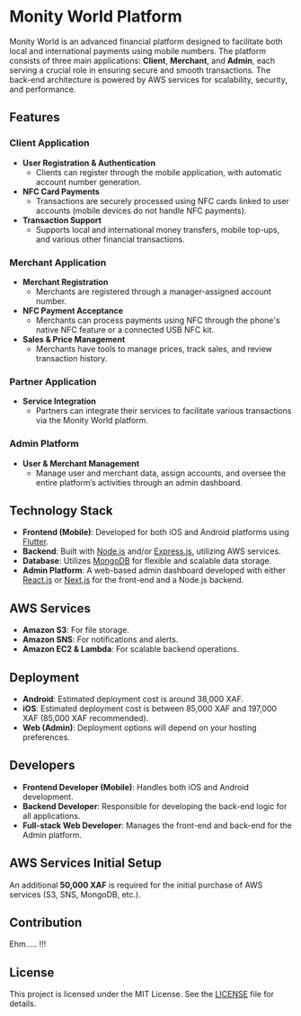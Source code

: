 # Monity World Platform

Monity World is an advanced financial platform designed to facilitate both local and international payments using mobile numbers. The platform consists of three main applications: **Client**, **Merchant**, and **Admin**, each serving a crucial role in ensuring secure and smooth transactions. The back-end architecture is powered by AWS services for scalability, security, and performance.

## Features

### Client Application
- **User Registration & Authentication**
  - Clients can register through the mobile application, with automatic account number generation.
- **NFC Card Payments**
  - Transactions are securely processed using NFC cards linked to user accounts (mobile devices do not handle NFC payments).
- **Transaction Support**
  - Supports local and international money transfers, mobile top-ups, and various other financial transactions.

### Merchant Application
- **Merchant Registration**
  - Merchants are registered through a manager-assigned account number.
- **NFC Payment Acceptance**
  - Merchants can process payments using NFC through the phone's native NFC feature or a connected USB NFC kit.
- **Sales & Price Management**
  - Merchants have tools to manage prices, track sales, and review transaction history.

### Partner Application
- **Service Integration**
  - Partners can integrate their services to facilitate various transactions via the Monity World platform.

### Admin Platform
- **User & Merchant Management**
  - Manage user and merchant data, assign accounts, and oversee the entire platform’s activities through an admin dashboard.
  
## Technology Stack
- **Frontend (Mobile)**: Developed for both iOS and Android platforms using [Flutter](https://flutter.dev/).
- **Backend**: Built with [Node.js](https://nodejs.org) and/or [Express.js](https://expressjs.com), utilizing AWS services.
- **Database**: Utilizes [MongoDB](https://www.mongodb.com) for flexible and scalable data storage.
- **Admin Platform**: A web-based admin dashboard developed with either [React.js](https://reactjs.org) or [Next.js](https://reactjs.org) for the front-end and a Node.js backend.

## AWS Services
- **Amazon S3**: For file storage.
- **Amazon SNS**: For notifications and alerts.
- **Amazon EC2 & Lambda**: For scalable backend operations.
  
## Deployment
- **Android**: Estimated deployment cost is around 38,000 XAF.
- **iOS**: Estimated deployment cost is between 85,000 XAF and 197,000 XAF (85,000 XAF recommended).
- **Web (Admin)**: Deployment options will depend on your hosting preferences.

## Developers
- **Frontend Developer (Mobile)**: Handles both iOS and Android development.
- **Backend Developer**: Responsible for developing the back-end logic for all applications.
- **Full-stack Web Developer**: Manages the front-end and back-end for the Admin platform.

## AWS Services Initial Setup
An additional **50,000 XAF** is required for the initial purchase of AWS services (S3, SNS, MongoDB, etc.).

## Contribution
Ehm..... !!!
## License
This project is licensed under the MIT License. See the [LICENSE](LICENSE) file for details.
